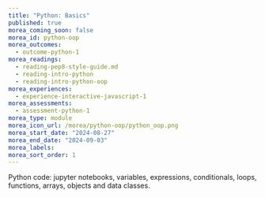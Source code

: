 ```yaml
---
title: "Python: Basics"
published: true
morea_coming_soon: false
morea_id: python-oop
morea_outcomes:
  - outcome-python-1
morea_readings:
  - reading-pep8-style-guide.md
  - reading-intro-python
  - reading-intro-python-oop
morea_experiences:
  - experience-interactive-javascript-1
morea_assessments:
  - assessment-python-1
morea_type: module
morea_icon_url: /morea/python-oop/python_oop.png
morea_start_date: "2024-08-27"
morea_end_date: "2024-09-03"
morea_labels:
morea_sort_order: 1
---
```


Python code: jupyter notebooks, variables, expressions, conditionals, loops, functions, arrays, objects and data classes.
